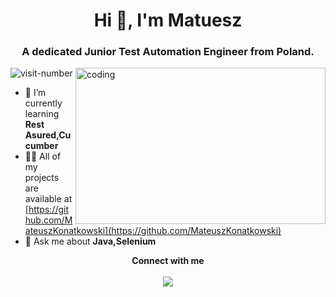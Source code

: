 <h1 align="center">Hi 👋, I'm Matuesz</h1>
<h3 align="center">A dedicated Junior Test Automation Engineer from Poland.</h3>
  <img align="right" alt="coding" width="400" height="250"src="https://media.tenor.com/y2JXkY1pXkwAAAAC/cat-computer.gif">
  
<p align="left"> <img src="https://komarev.com/ghpvc/?username=mateuszkonatkowski&label=Profile%20views&color=0e75b6&style=flat" alt="visit-number" /> </p>

- 🌱 I’m currently learning **Rest Asured,Cucumber**
- 👨‍💻 All of my projects are available at [https://github.com/MateuszKonatkowski](https://github.com/MateuszKonatkowski)
- 💬 Ask me about **Java,Selenium**
 <p align="center">
   <b>Connect with me</b>
   <br>
   <br>
   <a href="https://www.linkedin.com/in/mateusz-konatkowski/" rel="nofollow">
   <img src="https://img.shields.io/badge/LinkedIn-0077B5?style=for-the-badge&logo=linkedin&logoColor=white"">
   </a>
 </p>
  




  
